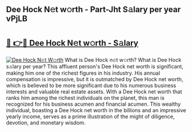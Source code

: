 ## Dee Hock N𝚎t w𝚘rth - Part-Jht S𝚊lary per year vPjLB

# <h2><a href="http://gc1h20f.nevu.top/?p=Dee+Hock">🔗 👉🔴 Dee Hock N𝚎t w𝚘rth - S𝚊lary</a></h2>

[![Dee Hock N𝚎t W𝚘rth](https://i.imgur.com/Oavwk0R.jpeg)](http://gc1h20f.nevu.top/?p=Dee+Hock)
What is Dee Hock n𝚎t w𝚘rth? What is Dee Hock s𝚊lary per year?
This affluent person's Dee Hock net worth is significant, making him one of the richest figures in his industry. His annual compensation is impressive, but it is outmatched by Dee Hock net worth, which is believed to be more significant due to his numerous business interests and valuable real estate assets. With a Dee Hock net worth that ranks him among the richest individuals on the planet, this man is recognized for his business acumen and financial acumen. This wealthy individual, boasting a Dee Hock net worth in the billions and an impressive yearly income, serves as a prime illustration of the might of diligence, devotion, and monetary wisdom.
